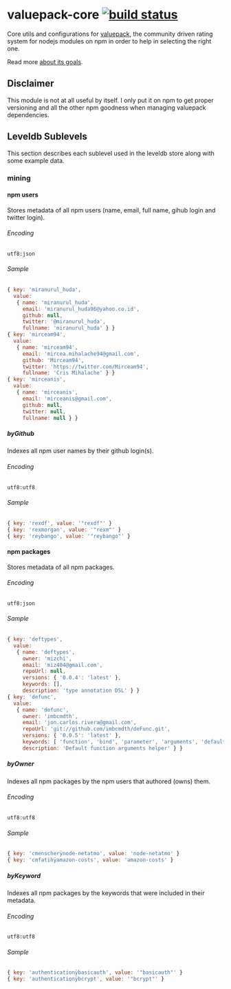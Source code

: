 # valuepack-core [![build status](https://secure.travis-ci.org/thlorenz/valuepack-core.png)](http://travis-ci.org/thlorenz/valuepack-core)

Core utils and configurations for [valuepack](https://github.com/thlorenz/valuepack), the community driven rating system for nodejs modules on
npm in order to help in selecting the right one.

Read more [about its goals](https://github.com/thlorenz/valuepack/blob/master/goals.md).

## Disclaimer

This module is not at all useful by itself. I only put it on npm to get proper versioning and all the other npm goodness
when managing valuepack dependencies.

## Leveldb Sublevels

This section describes each sublevel used in the leveldb store along with some example data.

### mining

#### npm users

Stores metadata of all npm users (name, email, full name, gihub login and twitter login).

###### Encoding

`utf8:json`

###### Sample

```js
{ key: 'miranurul_huda',
  value:
   { name: 'miranurul_huda',
     email: 'miranurul_huda96@yahoo.co.id',
     github: null,
     twitter: '@miranurul_huda',
     fullname: 'miranurul_huda' } }
{ key: 'mirceam94',
  value:
   { name: 'mirceam94',
     email: 'mircea.mihalache94@gmail.com',
     github: 'Mirceam94',
     twitter: 'https://twitter.com/Mirceam94',
     fullname: 'Cris Mihalache' } }
{ key: 'mirceanis',
  value:
   { name: 'mirceanis',
     email: 'mirceanis@gmail.com',
     github: null,
     twitter: null,
     fullname: null } }
```

##### byGithub

Indexes all npm user names by their github login(s).

###### Encoding

`utf8:utf8`

###### Sample

```js
{ key: 'rexdf', value: '"rexdf"' }
{ key: 'rexmorgan', value: '"rexm"' }
{ key: 'reybango', value: '"reybango"' }
```

#### npm packages

Stores metadata of all npm packages.

###### Encoding

`utf8:json`

###### Sample

```js
{ key: 'deftypes',
  value:
   { name: 'deftypes',
     owner: 'mizchi',
     email: 'miz404@gmail.com',
     repoUrl: null,
     versions: { '0.0.4': 'latest' },
     keywords: [],
     description: 'type annotation DSL' } }
{ key: 'defunc',
  value:
   { name: 'defunc',
     owner: 'imbcmdth',
     email: 'jon.carlos.rivera@gmail.com',
     repoUrl: 'git://github.com/imbcmdth/deFunc.git',
     versions: { '0.0.5': 'latest' },
     keywords: [ 'function', 'bind', 'parameter', 'arguments', 'defaults' ],
     description: 'Default function arguments helper' } }
```


##### byOwner

Indexes all npm packages by the npm users that authored (owns) them.

###### Encoding

`utf8:utf8`

###### Sample

```js
{ key: 'cmenscherÿnode-netatmo', value: 'node-netatmo' }
{ key: 'cmfatihÿamazon-costs', value: 'amazon-costs' }
```

##### byKeyword

Indexes all npm packages by the keywords that were included in their metadata.

###### Encoding

`utf8:utf8`

###### Sample

```js
{ key: 'authenticationÿbasicauth', value: '"basicauth"' }
{ key: 'authenticationÿbcrypt', value: '"bcrypt"' }
```
